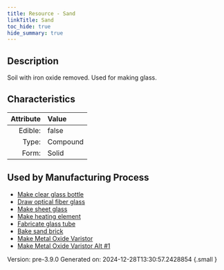 ```yaml
---
title: Resource - Sand
linkTitle: Sand
toc_hide: true
hide_summary: true
---
```


## Description
 Soil with iron oxide removed. Used for making glass.

## Characteristics

| Attribute      | Value |
|--------:|:------|
|Edible:|false|
|Type:|Compound|
|Form:|Solid|
 

## Used by Manufacturing Process

- [Make clear glass bottle](/docs/definitions/process/make-clear-glass-bottle)
- [Draw optical fiber glass](/docs/definitions/process/draw-optical-fiber-glass)
- [Make sheet glass](/docs/definitions/process/make-sheet-glass)
- [Make heating element](/docs/definitions/process/make-heating-element)
- [Fabricate glass tube](/docs/definitions/process/fabricate-glass-tube)
- [Bake sand brick](/docs/definitions/process/bake-sand-brick)
- [Make Metal Oxide Varistor](/docs/definitions/process/make-metal-oxide-varistor)
- [Make Metal Oxide Varistor Alt #1](/docs/definitions/process/make-metal-oxide-varistor-alt--1)


    

Version: pre-3.9.0 Generated on: 2024-12-28T13:30:57.2428854
{.small }
